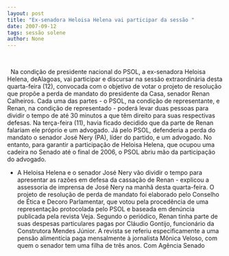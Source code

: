 ```yaml
---
layout: post
title: "Ex-senadora Heloisa Helena vai participar da sessão "
date: 2007-09-12
tags: sessão solene
author: None
---
```


&nbsp;

&nbsp;
Na condi&ccedil;&atilde;o de presidente nacional do PSOL, a ex-senadora Heloisa Helena, deAlagoas, vai participar e discursar na sess&atilde;o extraordin&aacute;ria desta quarta-feira (12), convocada com o objetivo de votar o projeto de resolu&ccedil;&atilde;o que prop&otilde;e a perda de mandato do presidente da Casa, senador Renan Calheiros.
Cada uma das partes - o PSOL, na condi&ccedil;&atilde;o de representante, e Renan, na condi&ccedil;&atilde;o de representado - poder&aacute; levar duas pessoas para dividir o tempo de at&eacute; 30 minutos a que t&ecirc;m direito para suas respectivas defesas. Na ter&ccedil;a-feira (11), havia ficado decidido que da parte de Renan falariam ele pr&oacute;prio e um advogado. J&aacute; pelo PSOL, defenderia a perda do mandato o senador Jos&eacute; Nery (PA), l&iacute;der do partido, e um advogado. No entanto, para garantir a participa&ccedil;&atilde;o de Heloisa Helena, que ocupou uma cadeira no Senado at&eacute; o final de 2006, o PSOL abriu m&atilde;o da participa&ccedil;&atilde;o do advogado.
- A Heloisa Helena e o senador Jos&eacute; Nery v&atilde;o dividir o tempo para apresentar as raz&otilde;es em defesa da cassa&ccedil;&atilde;o de Renan - explicou a assessoria de imprensa de Jos&eacute; Nery na manh&atilde; desta quarta-feira.
O projeto de resolu&ccedil;&atilde;o de perda de mandato foi elaborado pelo Conselho de &Eacute;tica e Decoro Parlamentar, que votou pela proced&ecirc;ncia de uma representa&ccedil;&atilde;o protocolada pelo PSOL e baseada em den&uacute;ncia publicada pela revista Veja. Segundo o peri&oacute;dico, Renan tinha parte de suas despesas particulares pagas por Cl&aacute;udio Gontijo, funcion&aacute;rio da Construtora Mendes J&uacute;nior. A revista se referiu especificamente a uma pens&atilde;o aliment&iacute;cia paga mensalmente &agrave; jornalista M&ocirc;nica Veloso, com quem o senador tem uma filha de tr&ecirc;s anos. 
Com Ag&ecirc;ncia Senado
&nbsp; 